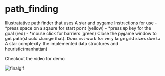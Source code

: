 # path_finding
Illustratative path finder that uses A star and pygame
Instructions for use - *press space on a sqaure for start point (yellow)
                     - *press up key for the goal (red)
                     - *mouse click for barriers (green)
Close the pygame window to get path(should change that).
Does not work for very large grid sizes due to A star complexity, the implemented data structures and heuristic(manhattan)


Checkout the video for demo



![finalgif](https://user-images.githubusercontent.com/30048959/155834260-01feccdb-1bde-46dc-b4c9-e865ce988da8.gif)
